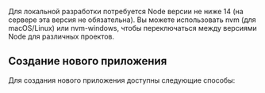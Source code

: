 Для локальной разработки потребуется Node версии не ниже 14 (на сервере эта версия не обязательна). Вы можете использовать nvm (для macOS/Linux) или nvm-windows, чтобы переключаться между версиями Node для различных проектов.

## Создание нового приложения

Для создания нового приложения доступны следующие способы:
